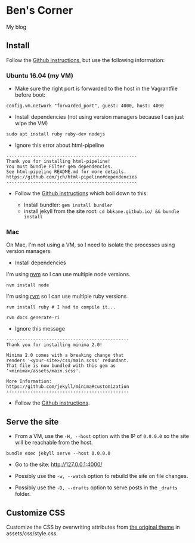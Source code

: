 # Ben's Corner

My blog

## Install

Follow the [Github instructions](https://help.github.com/articles/setting-up-your-github-pages-site-locally-with-jekyll/), but use the following information:

### Ubuntu 16.04 (my VM)

- Make sure the right port is forwarded to the host in the Vagrantfile before boot:

```
config.vm.network "forwarded_port", guest: 4000, host: 4000
```

- Install dependencies (not using version managers because I can just wipe the VM)

```
sudo apt install ruby ruby-dev nodejs
```

- Ignore this error about html-pipeline

```
-------------------------------------------------
Thank you for installing html-pipeline!
You must bundle Filter gem dependencies.
See html-pipeline README.md for more details.
https://github.com/jch/html-pipeline#dependencies
-------------------------------------------------
```

- Follow the [Github instructions](https://help.github.com/articles/setting-up-your-github-pages-site-locally-with-jekyll/) which boil down to this:

  - Install bundler: `gem install bundler`
  - install jekyll from the site root: `cd bbkane.github.io/ && bundle install`

### Mac

On Mac, I'm not using a VM, so I need to isolate the processes using version managers.

- Install dependencies

I'm using [nvm](https://github.com/creationix/nvm) so I can use multiple node versions.

```
nvm install node
```

I'm using [rvm](https://github.com/rvm/rvm) so I can use multiple ruby versions

```
rvm install ruby # I had to compile it...

rvm docs generate-ri
```

- Ignore this message

```
----------------------------------------------
Thank you for installing minima 2.0!

Minima 2.0 comes with a breaking change that
renders '<your-site>/css/main.scss' redundant.
That file is now bundled with this gem as
'<minima>/assets/main.scss'.

More Information:
https://github.com/jekyll/minima#customization
----------------------------------------------
```

- Follow the [Github instructions](https://help.github.com/articles/setting-up-your-github-pages-site-locally-with-jekyll/).

## Serve the site

- From a VM, use the `-H, --host` option with the IP of `0.0.0.0` so the site will be reachable from the host.

```
bundle exec jekyll serve --host 0.0.0.0
```

- Go to the site: http://127.0.0.1:4000/

- Possibly use the `-w, --watch` option to rebuild the site on file changes.
- Possibly use the `-D, --drafts` option to serve posts in the `_drafts` folder.

## Customize CSS

Customize the CSS by overwriting attributes from [the original theme](https://github.com/pages-themes/midnight/blob/master/_sass/jekyll-theme-midnight.scss) in assets/css/style.css.
